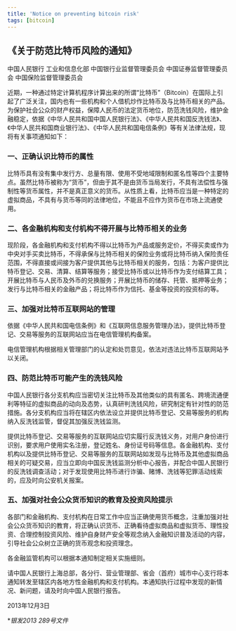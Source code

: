 ```yaml
---
title: 'Notice on preventing bitcoin risk'
tags: [bitcoin]
---
```


## 《关于防范比特币风险的通知》

中国人民银行 工业和信息化部 中国银行业监督管理委员会 中国证券监督管理委员会 中国保险监督管理委员会

近期，一种通过特定计算机程序计算出来的所谓“比特币”（Bitcoin）在国际上引起了广泛关注，国内也有一些机构和个人借机炒作比特币及与比特币相关的产品。为保护社会公众的财产权益，保障人民币的法定货币地位，防范洗钱风险，维护金融稳定，依据《中华人民共和国中国人民银行法》、《中华人民共和国反洗钱法》、《中华人民共和国商业银行法》、《中华人民共和国电信条例》等有关法律法规，现将有关事项通知如下：

### 一、正确认识比特币的属性

比特币具有没有集中发行方、总量有限、使用不受地域限制和匿名性等四个主要特点。虽然比特币被称为“货币”，但由于其不是由货币当局发行，不具有法偿性与强制性等货币属性，并不是真正意义的货币。从性质上看，比特币应当是一种特定的虚拟商品，不具有与货币等同的法律地位，不能且不应作为货币在市场上流通使用。

### 二、各金融机构和支付机构不得开展与比特币相关的业务

现阶段，各金融机构和支付机构不得以比特币为产品或服务定价，不得买卖或作为中央对手买卖比特币，不得承保与比特币相关的保险业务或将比特币纳入保险责任范围，不得直接或间接为客户提供其他与比特币相关的服务，包括：为客户提供比特币登记、交易、清算、结算等服务；接受比特币或以比特币作为支付结算工具；开展比特币与人民币及外币的兑换服务；开展比特币的储存、托管、抵押等业务；发行与比特币相关的金融产品；将比特币作为信托、基金等投资的投资标的等。

### 三、加强对比特币互联网站的管理

依据《中华人民共和国电信条例》和《互联网信息服务管理办法》，提供比特币登记、交易等服务的互联网站应当在电信管理机构备案。

电信管理机构根据相关管理部门的认定和处罚意见，依法对违法比特币互联网站予以关闭。

### 四、防范比特币可能产生的洗钱风险

中国人民银行各分支机构应当密切关注比特币及其他类似的具有匿名、跨境流通便利等特征的虚拟商品的动向及态势，认真研判洗钱风险，研究制定有针对性的防范措施。各分支机构应当将在辖区内依法设立并提供比特币登记、交易等服务的机构纳入反洗钱监管，督促其加强反洗钱监测。

提供比特币登记、交易等服务的互联网站应切实履行反洗钱义务，对用户身份进行识别，要求用户使用实名注册，登记姓名、身份证号码等信息。各金融机构、支付机构以及提供比特币登记、交易等服务的互联网站如发现与比特币及其他虚拟商品相关的可疑交易，应当立即向中国反洗钱监测分析中心报告，并配合中国人民银行的反洗钱调查活动；对于发现使用比特币进行诈骗、赌博、洗钱等犯罪活动线索的，应及时向公安机关报案。

### 五、加强对社会公众货币知识的教育及投资风险提示

各部门和金融机构、支付机构在日常工作中应当正确使用货币概念，注重加强对社会公众货币知识的教育，将正确认识货币、正确看待虚拟商品和虚拟货币、理性投资、合理控制投资风险、维护自身财产安全等观念纳入金融知识普及活动的内容，引导社会公众树立正确的货币观念和投资理念。

各金融监管机构可以根据本通知制定相关实施细则。

请中国人民银行上海总部，各分行、营业管理部、省会（首府）城市中心支行将本通知转发至辖区内各地方性金融机构和支付机构。本通知执行过程中发现的新情况、新问题，请及时向中国人民银行报告。

2013年12月3日

**银发2013 289号文件*
